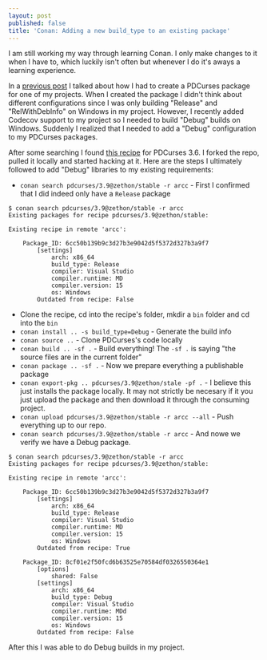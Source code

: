 ```yaml
---
layout: post
published: false
title: 'Conan: Adding a new build_type to an existing package'
---
```

I am still working my way through learning Conan. I only make changes to it when I have to, which luckily isn't often but whenever I do it's aways a learning experience.

In a [previous post](https://zethon.github.io/2019-11-06-hacking-together-a-conan-package/) I talked about how I had to create a PDCurses package for one of my projects. When I created the package I didn't think about different configurations since I was only building "Release" and "RelWithDebInfo" on Windows in my project. However, I recently added Codecov support to my project so I needed to build "Debug" builds on Windows. Suddenly I realized that I needed to add a "Debug" configuration to my PDCurses packages.

After some searching I found [this recipe](https://github.com/alex-precosky/conan-pdcurses) for PDCurses 3.6. I forked the repo, pulled it locally and started hacking at it. Here are the steps I ultimately followed to add "Debug" libraries to my existing requirements:

* `conan search pdcurses/3.9@zethon/stable -r arcc` - First I confirmed that I did indeed only have a `Release` package

```
$ conan search pdcurses/3.9@zethon/stable -r arcc
Existing packages for recipe pdcurses/3.9@zethon/stable:

Existing recipe in remote 'arcc':

    Package_ID: 6cc50b139b9c3d27b3e9042d5f5372d327b3a9f7
        [settings]
            arch: x86_64
            build_type: Release
            compiler: Visual Studio
            compiler.runtime: MD
            compiler.version: 15
            os: Windows
        Outdated from recipe: False
```

* Clone the recipe, cd into the recipe's folder, mkdir a `bin` folder and cd into the `bin`
* `conan install .. -s build_type=Debug` - Generate the build info
* `conan source ..` - Clone PDCurses's code locally
* `conan build .. -sf .` - Build everything! The `-sf .` is saying "the source files are in the current folder"
* `conan package .. -sf .` - Now we prepare everything a publishable package
* `conan export-pkg .. pdcurses/3.9@zethon/stale -pf .` - I believe this just installs the package locally. It may not strictly be necesary if it you just upload the package and then download it through the consuming project.
* `conan upload pdcurses/3.9@zethon/stable -r arcc --all` - Push everything up to our repo.
* `conan search pdcurses/3.9@zethon/stable -r arcc` - And nowe we verify we have a Debug package.
```
$ conan search pdcurses/3.9@zethon/stable -r arcc
Existing packages for recipe pdcurses/3.9@zethon/stable:

Existing recipe in remote 'arcc':

    Package_ID: 6cc50b139b9c3d27b3e9042d5f5372d327b3a9f7
        [settings]
            arch: x86_64
            build_type: Release
            compiler: Visual Studio
            compiler.runtime: MD
            compiler.version: 15
            os: Windows
        Outdated from recipe: True

    Package_ID: 8cf01e2f50fcd6b63525e70584df0326550364e1
        [options]
            shared: False
        [settings]
            arch: x86_64
            build_type: Debug
            compiler: Visual Studio
            compiler.runtime: MDd
            compiler.version: 15
            os: Windows
        Outdated from recipe: False
```

After this I was able to do Debug builds in my project.